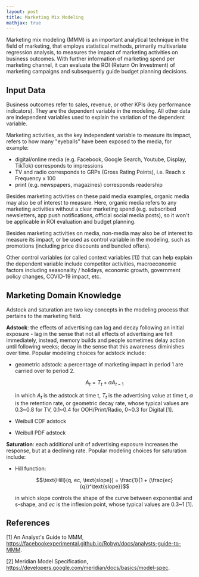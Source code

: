 ```yaml
---
layout: post
title: Marketing Mix Modeling
mathjax: true
---
```


Marketing mix modeling (MMM) is an important analytical technique in the field of marketing, that employs statistical methods, primarily multivariate regression analysis, to measures the impact of marketing activities on business outcomes. With further information of marketing spend per marketing channel, it can evaluate the ROI (Return On Investment) of marketing campaigns and subsequently guide budget planning decisions.

## Input Data

Business outcomes refer to sales, revenue, or other KPIs (key performance indicators). They are the dependent variable in the modeling. All other data are independent variables used to explain the variation of the dependent variable.

Marketing activities, as the key independent variable to measure its impact, refers to how many "eyeballs" have been exposed to the media, for example:
* digital/online media (e.g. Facebook, Google Search, Youtube, Display, TikTok) corresponds to impressions
* TV and radio corresponds to GRPs (Gross Rating Points), i.e. Reach x Frequency x 100
* print (e.g. newspapers, magazines) corresponds readership

Besides marketing activities on these paid media examples, organic media may also be of interest to measure. Here, organic media refers to any marketing activities without a clear marketing spend (e.g. subscribed newsletters, app push notifications, official social media posts), so it won't be applicable in ROI evaluation and budget planning.

Besides marketing activities on media, non-media may also be of interest to measure its impact, or be used as control variable in the modeling, such as promotions (including price discounts and bundled offers).

Other control variables (or called context variables [1]) that can help explain the dependent variable include competitor activities, macroeconomic factors including seasonality / holidays, economic growth, government policy changes, COVID-19 impact, etc.

## Marketing Domain Knowledge

Adstock and saturation are two key concepts in the modeling process that pertains to the marketing field.

**Adstock**: the effects of advertising can lag and decay following an initial exposure - lag in the sense that not all effects of advertising are felt immediately, instead, memory builds and people sometimes delay action until following weeks; decay in the sense that this awareness diminishes over time. Popular modeling choices for adstock include:

* geometric adstock: a percentage of marketing impact in period 1 are carried over to period 2.

  $$A_t = T_t + \alpha A_{t-1}$$

  in which $A_t$ is the adstock at time t, $T_t$ is the advertising value at time t, $\alpha$ is the retention rate, or geometric decay rate, whose typical values are 0.3~0.8 for TV, 0.1~0.4 for OOH/Print/Radio, 0~0.3 for Digital [1].

* Weibull CDF adstock

* Weibull PDF adstock

**Saturation**: each additional unit of advertising exposure increases the response, but at a declining rate. Popular modeling choices for saturation include:

* Hill function:

  $$\text{Hill}(q, ec, \text{slope}) = \frac{1}{1 + (\frac{ec}{q})^\text{slope}}$$

  in which $\text{slope}$ controls the shape of the curve between exponential and s-shape, and $ec$ is the inflexion point, whose typical values are 0.3~1 [1].

## References

[1] An Analyst's Guide to MMM, <https://facebookexperimental.github.io/Robyn/docs/analysts-guide-to-MMM>.

[2] Meridian Model Specification, <https://developers.google.com/meridian/docs/basics/model-spec>.